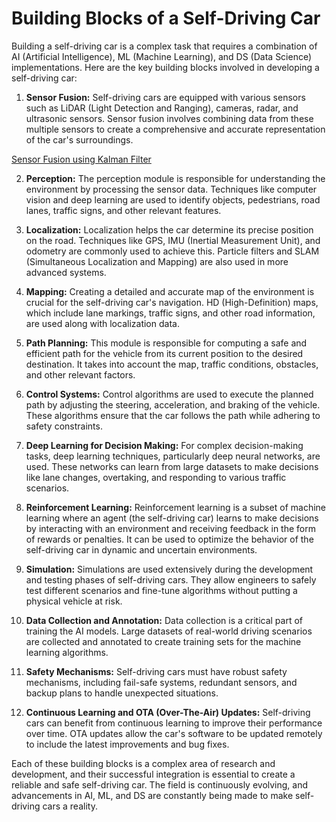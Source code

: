 # Building Blocks of a Self-Driving Car

Building a self-driving car is a complex task that requires a combination of AI (Artificial Intelligence), ML (Machine Learning), and DS (Data Science) implementations. Here are the key building blocks involved in developing a self-driving car:

1. **Sensor Fusion:** Self-driving cars are equipped with various sensors such as LiDAR (Light Detection and Ranging), cameras, radar, and ultrasonic sensors. Sensor fusion involves combining data from these multiple sensors to create a comprehensive and accurate representation of the car's surroundings.

[Sensor Fusion using Kalman Filter](https://github.com/dascun/self_driving_car/blob/main/sensor_fusion_kf.py)

2. **Perception:** The perception module is responsible for understanding the environment by processing the sensor data. Techniques like computer vision and deep learning are used to identify objects, pedestrians, road lanes, traffic signs, and other relevant features.

3. **Localization:** Localization helps the car determine its precise position on the road. Techniques like GPS, IMU (Inertial Measurement Unit), and odometry are commonly used to achieve this. Particle filters and SLAM (Simultaneous Localization and Mapping) are also used in more advanced systems.

4. **Mapping:** Creating a detailed and accurate map of the environment is crucial for the self-driving car's navigation. HD (High-Definition) maps, which include lane markings, traffic signs, and other road information, are used along with localization data.

5. **Path Planning:** This module is responsible for computing a safe and efficient path for the vehicle from its current position to the desired destination. It takes into account the map, traffic conditions, obstacles, and other relevant factors.

6. **Control Systems:** Control algorithms are used to execute the planned path by adjusting the steering, acceleration, and braking of the vehicle. These algorithms ensure that the car follows the path while adhering to safety constraints.

7. **Deep Learning for Decision Making:** For complex decision-making tasks, deep learning techniques, particularly deep neural networks, are used. These networks can learn from large datasets to make decisions like lane changes, overtaking, and responding to various traffic scenarios.

8. **Reinforcement Learning:** Reinforcement learning is a subset of machine learning where an agent (the self-driving car) learns to make decisions by interacting with an environment and receiving feedback in the form of rewards or penalties. It can be used to optimize the behavior of the self-driving car in dynamic and uncertain environments.

9. **Simulation:** Simulations are used extensively during the development and testing phases of self-driving cars. They allow engineers to safely test different scenarios and fine-tune algorithms without putting a physical vehicle at risk.

10. **Data Collection and Annotation:** Data collection is a critical part of training the AI models. Large datasets of real-world driving scenarios are collected and annotated to create training sets for the machine learning algorithms.

11. **Safety Mechanisms:** Self-driving cars must have robust safety mechanisms, including fail-safe systems, redundant sensors, and backup plans to handle unexpected situations.

12. **Continuous Learning and OTA (Over-The-Air) Updates:** Self-driving cars can benefit from continuous learning to improve their performance over time. OTA updates allow the car's software to be updated remotely to include the latest improvements and bug fixes.

Each of these building blocks is a complex area of research and development, and their successful integration is essential to create a reliable and safe self-driving car. The field is continuously evolving, and advancements in AI, ML, and DS are constantly being made to make self-driving cars a reality.
